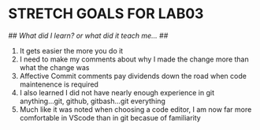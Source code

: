 # STRETCH GOALS FOR LAB03

 _## What did I learn? or what did it teach me... ##_
  1. It gets easier the more you do it
  2. I need to make my comments about why I made the change more than what the change was
  3. Affective Commit comments pay dividends down the road when code maintenence is required
  4. I also learned I did not have nearly enough experience in git anything...git, github, gitbash...git everything
  5. Much like it was noted when choosing a code editor, I am now far more comfortable in VScode than in git becasue of familiarity
